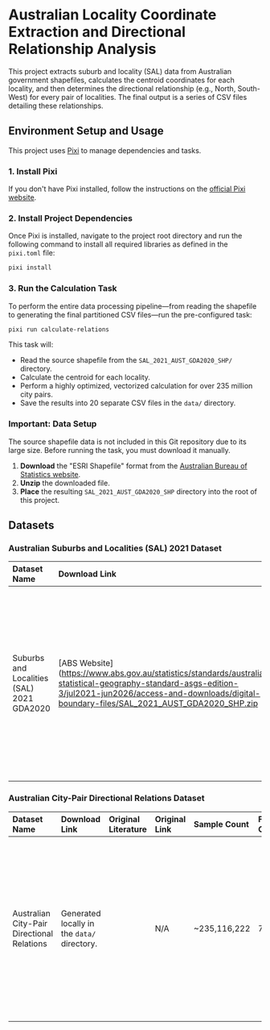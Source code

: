 # Australian Locality Coordinate Extraction and Directional Relationship Analysis

This project extracts suburb and locality (SAL) data from Australian government shapefiles, calculates the centroid coordinates for each locality, and then determines the directional relationship (e.g., North, South-West) for every pair of localities. The final output is a series of CSV files detailing these relationships.

## Environment Setup and Usage

This project uses [Pixi](https://pixi.sh/) to manage dependencies and tasks.

### 1. Install Pixi

If you don't have Pixi installed, follow the instructions on the [official Pixi website](https://pixi.sh/latest/#installation).

### 2. Install Project Dependencies

Once Pixi is installed, navigate to the project root directory and run the following command to install all required libraries as defined in the `pixi.toml` file:

```bash
pixi install
```

### 3. Run the Calculation Task

To perform the entire data processing pipeline—from reading the shapefile to generating the final partitioned CSV files—run the pre-configured task:

```bash
pixi run calculate-relations
```

This task will:
- Read the source shapefile from the `SAL_2021_AUST_GDA2020_SHP/` directory.
- Calculate the centroid for each locality.
- Perform a highly optimized, vectorized calculation for over 235 million city pairs.
- Save the results into 20 separate CSV files in the `data/` directory.

### **Important: Data Setup**
The source shapefile data is not included in this Git repository due to its large size. Before running the task, you must download it manually.

1.  **Download** the "ESRI Shapefile" format from the [Australian Bureau of Statistics website](https://www.abs.gov.au/statistics/standards/australian-statistical-geography-standard-asgs-edition-3/jul2021-jun2026/access-and-downloads/digital-boundary-files/SAL_2021_AUST_GDA2020_SHP.zip).
2.  **Unzip** the downloaded file.
3.  **Place** the resulting `SAL_2021_AUST_GDA2020_SHP` directory into the root of this project.

## Datasets

### **Australian Suburbs and Localities (SAL) 2021 Dataset**

| Dataset Name | Download Link | Original Literature | Original Link | Sample Count | Feature Count | Class Count | Dataset Introduction |
| :--- | :--- | :--- | :--- | :--- | :--- | :--- | :--- |
| Suburbs and Localities (SAL) 2021 GDA2020 | [ABS Website](https://www.abs.gov.au/statistics/standards/australian-statistical-geography-standard-asgs-edition-3/jul2021-jun2026/access-and-downloads/digital-boundary-files/SAL_2021_AUST_GDA2020_SHP.zip | | [ABS Website](https://www.abs.gov.au/statistics/standards/australian-statistical-geography-standard-asgs-edition-3/jul2021-jun2026) | 15,334 | ~11 | N/A | Suburbs and Localities (SALs) are an ABS approximation of gazetted localities, created for statistical purposes. They cover most of Australia and are based on the Australian Statistical Geography Standard (ASGS). |

### **Australian City-Pair Directional Relations Dataset**

| Dataset Name | Download Link | Original Literature | Original Link | Sample Count | Feature Count | Class Count | Dataset Introduction |
| :--- | :--- | :--- | :--- | :--- | :--- | :--- | :--- |
| Australian City-Pair Directional Relations | Generated locally in the `data/` directory. | | N/A | ~235,116,222 | 7 | 8 | Contains the directional relationship for every city pair. The 7 features are: `city1_name`, `city1_latitude`, `city1_longitude`, `city2_name`, `city2_latitude`, `city2_longitude`, and `direction`. The 8 classes for the 'direction' feature are N, NE, E, SE, S, SW, W, and NW. |